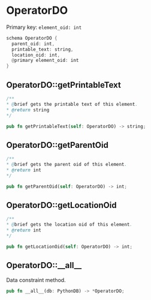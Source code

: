 # OperatorDO

Primary key: `element_oid: int`

```rust
schema OperatorDO {
  parent_oid: int,
  printable_text: string,
  location_oid: int,
  @primary element_oid: int
}
```
## OperatorDO::getPrintableText

```java
/**
* @brief gets the printable text of this element.
* @return string
*/
```
```rust
pub fn getPrintableText(self: OperatorDO) -> string;
```
## OperatorDO::getParentOid

```java
/**
* @brief gets the parent oid of this element.
* @return int
*/
```
```rust
pub fn getParentOid(self: OperatorDO) -> int;
```
## OperatorDO::getLocationOid

```java
/**
* @brief gets the location oid of this element.
* @return int
*/
```
```rust
pub fn getLocationOid(self: OperatorDO) -> int;
```
## OperatorDO::\_\_all\_\_

Data constraint method.

```rust
pub fn __all__(db: PythonDB) -> *OperatorDO;
```
